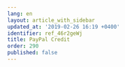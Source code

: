 ```yaml
---
lang: en
layout: article_with_sidebar
updated_at: '2019-02-26 16:19 +0400'
identifier: ref_46r2geWj
title: PayPal Credit
order: 290
published: false
---
```


